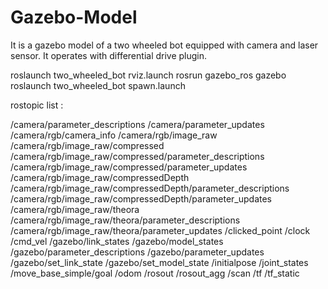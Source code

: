 # Gazebo-Model

It is a gazebo model of a two wheeled bot equipped with camera and laser sensor. It operates with differential drive plugin.

roslaunch two_wheeled_bot rviz.launch 
rosrun gazebo_ros gazebo 
roslaunch two_wheeled_bot spawn.launch 

rostopic list :

/camera/parameter_descriptions
/camera/parameter_updates
/camera/rgb/camera_info
/camera/rgb/image_raw
/camera/rgb/image_raw/compressed
/camera/rgb/image_raw/compressed/parameter_descriptions
/camera/rgb/image_raw/compressed/parameter_updates
/camera/rgb/image_raw/compressedDepth
/camera/rgb/image_raw/compressedDepth/parameter_descriptions
/camera/rgb/image_raw/compressedDepth/parameter_updates
/camera/rgb/image_raw/theora
/camera/rgb/image_raw/theora/parameter_descriptions
/camera/rgb/image_raw/theora/parameter_updates
/clicked_point
/clock
/cmd_vel
/gazebo/link_states
/gazebo/model_states
/gazebo/parameter_descriptions
/gazebo/parameter_updates
/gazebo/set_link_state
/gazebo/set_model_state
/initialpose
/joint_states
/move_base_simple/goal
/odom
/rosout
/rosout_agg
/scan
/tf
/tf_static
